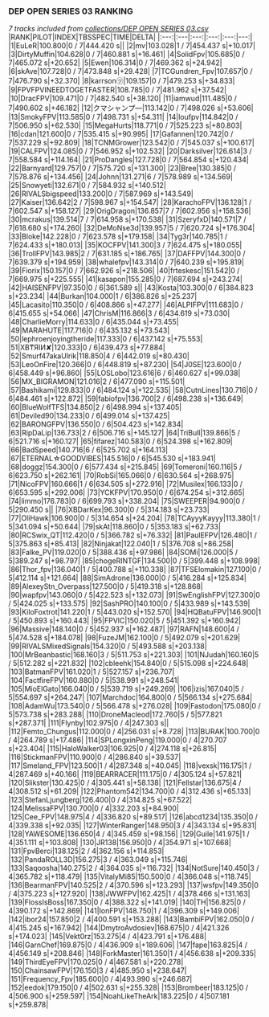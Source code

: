 ### DEP OPEN SERIES 03 RANKING
*7 tracks included from [collections/DEP OPEN SERIES 03.csv](/collections/DEP%20OPEN%20SERIES%2003.csv)*
|RANK|PILOT|INDEX|TBSSPEC|TIME|DELTA|
|:---:|:---|:---:|:---:|:---:|---:|
|1|EuLeR|100.800|0 / 7|444.420 s||
|2|mv|103.028|1 / 7|454.437 s|+10.017|
|3|DirtyMuffin|104.628|0 / 7|460.881 s|+16.461|
|4|SolidFpv|105.685|0 / 7|465.072 s|+20.652|
|5|Ewen|106.314|0 / 7|469.362 s|+24.942|
|6|skAve|107.728|0 / 7|473.848 s|+29.428|
|7|TCGundren_Fpv|107.657|0 / 7|476.790 s|+32.370|
|8|karrson㋡|109.157|0 / 7|479.253 s|+34.833|
|9|FPVFPVINEEDTOGETFASTER|108.785|0 / 7|481.962 s|+37.542|
|10|DracFPV|109.471|0 / 7|482.540 s|+38.120|
|11|iamwud|111.485|0 / 7|490.602 s|+46.182|
|12|クマシャンプ―|113.142|0 / 7|498.026 s|+53.606|
|13|SmokyFPV|113.585|0 / 7|498.731 s|+54.311|
|14|loufpv|114.842|0 / 7|506.950 s|+62.530|
|15|MegaHurts|118.771|0 / 7|525.223 s|+80.803|
|16|cdan|121.600|0 / 7|535.415 s|+90.995|
|17|Gafannen|120.742|0 / 7|537.229 s|+92.809|
|18|TCNMGrower|123.542|0 / 7|545.037 s|+100.617|
|19|CALFPV|124.085|0 / 7|546.952 s|+102.532|
|20|Darksilver|126.614|3 / 7|558.584 s|+114.164|
|21|ProDangles|127.728|0 / 7|564.854 s|+120.434|
|22|Barnyard|129.757|0 / 7|575.720 s|+131.300|
|23|Bree|130.385|0 / 7|578.876 s|+134.456|
|24|Johnn|131.271|6 / 7|578.989 s|+134.569|
|25|Snowyeti|132.671|0 / 7|584.932 s|+140.512|
|26|RIVALSbigspeed|133.200|0 / 7|587.969 s|+143.549|
|27|Kaiser|136.642|2 / 7|598.967 s|+154.547|
|28|KarachoFPV|136.128|1 / 7|602.547 s|+158.127|
|29|OrigDragon|136.857|7 / 7|602.956 s|+158.536|
|30|mcrakus|139.514|7 / 7|614.958 s|+170.538|
|31|SzeryfxD|140.571|7 / 7|618.680 s|+174.260|
|32|DeMoNse3d|139.957|5 / 7|620.724 s|+176.304|
|33|Bloke|142.228|0 / 7|623.578 s|+179.158|
|34|Tyg3r|140.785|1 / 7|624.433 s|+180.013|
|35|KOCFPV|141.300|3 / 7|624.475 s|+180.055|
|36|TrollFPV|143.985|2 / 7|631.185 s|+186.765|
|37|DAFFPV|144.300|0 / 7|639.379 s|+194.959|
|38|whalefpv|143.314|0 / 7|640.239 s|+195.819|
|39|Fiorix|150.157|0 / 7|662.926 s|+218.506|
|40|frteskesc|151.542|0 / 7|669.975 s|+225.555|
|41|kasapon|155.285|0 / 7|687.694 s|+243.274|
|42|HAISENFPV|97.350|0 / 6|361.589 s||
|43|Kosta|103.300|0 / 6|384.823 s|+23.234|
|44|Burkan|104.000|1 / 6|386.826 s|+25.237|
|45|Lacasito|110.350|0 / 6|408.866 s|+47.277|
|46|ALPIFPV|111.683|0 / 6|415.655 s|+54.066|
|47|ChrisM|116.866|3 / 6|434.619 s|+73.030|
|48|CharlieMorry|114.633|0 / 6|435.044 s|+73.455|
|49|MARAHUTE|117.716|0 / 6|435.132 s|+73.543|
|50|lephroenjoyingtheride|117.333|0 / 6|437.142 s|+75.553|
|51|XB₸ЯIИ✘|120.333|0 / 6|439.473 s|+77.884|
|52|Smurf47akaUlrik|118.850|4 / 6|442.019 s|+80.430|
|53|LeoOnFire|120.366|0 / 6|448.819 s|+87.230|
|54|J0SE|123.600|0 / 6|458.449 s|+96.860|
|55|LOSLobo|123.616|6 / 6|460.627 s|+99.038|
|56|MX_BIGRAMON|121.016|2 / 6|477.090 s|+115.501|
|57|Bashikami|129.833|0 / 6|484.124 s|+122.535|
|58|CutnLines|130.716|0 / 6|484.461 s|+122.872|
|59|fabiofpv|136.700|2 / 6|498.238 s|+136.649|
|60|BlueWolfTFS|134.850|2 / 6|498.994 s|+137.405|
|61|Deviled90|134.233|0 / 6|499.014 s|+137.425|
|62|BARONGFPV|136.550|0 / 6|504.423 s|+142.834|
|63|RipDaLip|136.733|2 / 6|506.716 s|+145.127|
|64|TriBull|139.866|5 / 6|521.716 s|+160.127|
|65|fifarez|140.583|0 / 6|524.398 s|+162.809|
|66|BadSpeed|140.716|6 / 6|525.702 s|+164.113|
|67|ETERNAL☆GOODVIBES|145.516|0 / 6|545.530 s|+183.941|
|68|doggz|154.300|0 / 6|577.434 s|+215.845|
|69|Tomeroni|160.116|5 / 6|623.750 s|+262.161|
|70|RobSi|165.066|0 / 6|630.564 s|+268.975|
|71|NicoFPV|160.666|1 / 6|634.505 s|+272.916|
|72|Musilex|166.133|0 / 6|653.595 s|+292.006|
|73|YCKFPV|170.950|0 / 6|674.254 s|+312.665|
|74|limmo|176.783|0 / 6|699.793 s|+338.204|
|75|SWEEPER|94.900|0 / 5|290.450 s||
|76|XBDarKex|96.300|0 / 5|314.183 s|+23.733|
|77|OliHawk|106.900|0 / 5|314.654 s|+24.204|
|78|TCAyyyKayyy|113.380|1 / 5|341.094 s|+50.644|
|79|skAt|118.860|0 / 5|353.183 s|+62.733|
|80|RCSwix_QT|112.420|0 / 5|366.782 s|+76.332|
|81|PaulEFPV|126.480|1 / 5|375.863 s|+85.413|
|82|Ninjakat|122.040|1 / 5|376.708 s|+86.258|
|83|Falke_PV|119.020|0 / 5|388.436 s|+97.986|
|84|SOMi|126.000|5 / 5|389.247 s|+98.797|
|85|chogeRINTGF|134.500|0 / 5|399.448 s|+108.998|
|86|Thor_fpv|136.040|1 / 5|400.788 s|+110.338|
|87|TFSElomakin|127.100|0 / 5|412.114 s|+121.664|
|88|SimAdrone|136.000|0 / 5|416.284 s|+125.834|
|89|AlexeyStn_Overpass|127.500|0 / 5|419.318 s|+128.868|
|90|wapfpv|143.060|0 / 5|422.523 s|+132.073|
|91|SwEnglishFPV|127.300|0 / 5|424.025 s|+133.575|
|92|SashPRO|140.100|0 / 5|433.989 s|+143.539|
|93|KiloFoxtrot|141.220|1 / 5|443.020 s|+152.570|
|94|HQBatuFPV|146.900|1 / 5|450.893 s|+160.443|
|95|FPVlC|150.020|5 / 5|451.392 s|+160.942|
|96|Massive|148.140|0 / 5|452.937 s|+162.487|
|97|RAFN|148.600|4 / 5|474.528 s|+184.078|
|98|FuzeJM|162.100|0 / 5|492.079 s|+201.629|
|99|RIVALSMixedSignals|154.320|0 / 5|493.588 s|+203.138|
|100|MrBeanbastic|168.160|3 / 5|511.753 s|+221.303|
|101|NJudah|160.160|5 / 5|512.282 s|+221.832|
|102|cbleehk|154.840|0 / 5|515.098 s|+224.648|
|103|BatmanFPV|161.020|1 / 5|527.157 s|+236.707|
|104|FactfireFPV|160.880|0 / 5|538.991 s|+248.541|
|105|MioElGato|166.040|0 / 5|539.719 s|+249.269|
|106|izis|167.040|5 / 5|554.697 s|+264.247|
|107|Marchdoc|164.800|0 / 5|566.134 s|+275.684|
|108|AdamWu|173.540|0 / 5|566.478 s|+276.028|
|109|Fastodon|175.080|0 / 5|573.738 s|+283.288|
|110|DroneMacleod|172.760|5 / 5|577.821 s|+287.371|
|111|Flynby|102.975|0 / 4|247.303 s||
|112|Femto_Chungus|112.000|0 / 4|256.031 s|+8.728|
|113|BURAK|100.700|0 / 4|264.789 s|+17.486|
|114|SPLongxinPeng|119.000|0 / 4|270.707 s|+23.404|
|115|HaloWalker03|106.925|0 / 4|274.118 s|+26.815|
|116|StickmanFPV|110.900|0 / 4|286.840 s|+39.537|
|117|Smeland_FPV|123.500|1 / 4|287.348 s|+40.045|
|118|vexsk|116.175|1 / 4|287.469 s|+40.166|
|119|BEARRACER|111.175|0 / 4|305.124 s|+57.821|
|120|Slikster|130.425|0 / 4|305.441 s|+58.138|
|121|Fellstar|136.675|4 / 4|308.512 s|+61.209|
|122|Phantom542|134.700|0 / 4|312.436 s|+65.133|
|123|StefanLjungberg|126.400|0 / 4|314.825 s|+67.522|
|124|MelissaFPV|130.700|0 / 4|332.203 s|+84.900|
|125|Cee_FPV|148.975|4 / 4|336.820 s|+89.517|
|126|abcd1234|135.350|0 / 4|339.338 s|+92.035|
|127|WinterRanger|148.950|3 / 4|343.134 s|+95.831|
|128|YAWESOME|136.650|4 / 4|345.459 s|+98.156|
|129|Guile|141.975|1 / 4|351.111 s|+103.808|
|130|JR138|156.950|0 / 4|354.971 s|+107.668|
|131|FpvBerci|138.125|2 / 4|362.156 s|+114.853|
|132|PandaROLL3D|156.275|3 / 4|363.049 s|+115.746|
|133|Saqoosha|140.275|2 / 4|364.035 s|+116.732|
|134|NotSure|140.450|3 / 4|365.782 s|+118.479|
|135|VitalyMi85|150.500|0 / 4|366.048 s|+118.745|
|136|BearmanFPV|140.525|2 / 4|370.596 s|+123.293|
|137|wsfpv|149.350|0 / 4|375.223 s|+127.920|
|138|JWWFPV|162.425|1 / 4|378.466 s|+131.163|
|139|FlossIsBoss|167.350|0 / 4|388.322 s|+141.019|
|140|TH|156.825|0 / 4|390.172 s|+142.869|
|141|IonFPV|148.750|1 / 4|396.309 s|+149.006|
|142|ibor24|157.850|2 / 4|400.591 s|+153.288|
|143|BambiFPV|162.050|0 / 4|415.245 s|+167.942|
|144|DmytroAvdosiev|168.675|0 / 4|421.326 s|+174.023|
|145|Vekt0rz|153.275|4 / 4|423.791 s|+176.488|
|146|GarnChef|169.875|0 / 4|436.909 s|+189.606|
|147|fape|163.825|4 / 4|456.149 s|+208.846|
|148|ForkMaster|161.350|1 / 4|456.638 s|+209.335|
|149|ThirdEyeFPV|170.025|0 / 4|467.581 s|+220.278|
|150|ChainsawFPV|176.150|3 / 4|485.950 s|+238.647|
|151|Frequency_Fpv|185.600|0 / 4|493.990 s|+246.687|
|152|eedok|179.150|0 / 4|502.631 s|+255.328|
|153|Brombeer|183.125|0 / 4|506.900 s|+259.597|
|154|NoahLikeTheArk|183.225|0 / 4|507.181 s|+259.878|

